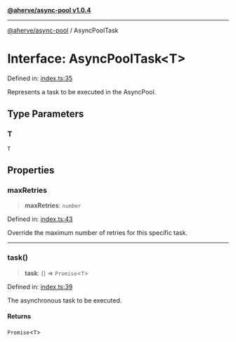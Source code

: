 [**@aherve/async-pool v1.0.4**](../README.md)

***

[@aherve/async-pool](../globals.md) / AsyncPoolTask

# Interface: AsyncPoolTask\<T\>

Defined in: [index.ts:35](https://github.com/aherve/async-pool/blob/4d2ae93d542f8ba2d725679b45aaa0484218fc40/src/index.ts#L35)

Represents a task to be executed in the AsyncPool.

## Type Parameters

### T

`T`

## Properties

### maxRetries

> **maxRetries**: `number`

Defined in: [index.ts:43](https://github.com/aherve/async-pool/blob/4d2ae93d542f8ba2d725679b45aaa0484218fc40/src/index.ts#L43)

Override the maximum number of retries for this specific task.

***

### task()

> **task**: () => `Promise`\<`T`\>

Defined in: [index.ts:39](https://github.com/aherve/async-pool/blob/4d2ae93d542f8ba2d725679b45aaa0484218fc40/src/index.ts#L39)

The asynchronous task to be executed.

#### Returns

`Promise`\<`T`\>
